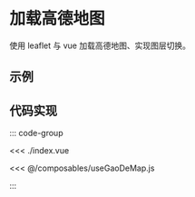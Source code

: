 <script setup>
import demo from './index.vue'
</script>

# 加载高德地图

使用 leaflet 与 vue 加载高德地图、实现图层切换。

## 示例

<demo></demo>

## 代码实现

::: code-group

<<< ./index.vue

<<< @/composables/useGaoDeMap.js

:::
